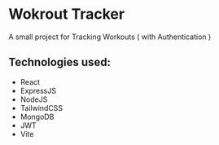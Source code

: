# Wokrout Tracker

A small project for Tracking Workouts ( with Authentication ) 

## Technologies used:
* React
* ExpressJS
* NodeJS
* TailwindCSS
* MongoDB
* JWT
* Vite
